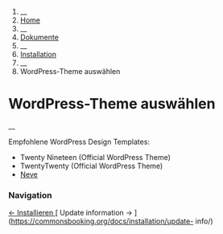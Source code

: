   1. __
  2. [ Home  ](https://commonsbooking.org/)
  3. __
  4. [ Dokumente  ](https://commonsbooking.org/dokumentation/)
  5. __
  6. [ Installation  ](https://commonsbooking.org/docs/installation/)
  7. __
  8. WordPress-Theme auswählen 

#  WordPress-Theme auswählen

__

Empfohlene WordPress Design Templates:

  * Twenty Nineteen (Official WordPress Theme) 
  * TwentyTwenty (Official WordPress Theme) 
  * [ Neve ](https://wordpress.org/themes/neve/)

###  Navigation

[ ← Installieren ](https://commonsbooking.org/docs/installation/installieren/)
[ Update information → ](https://commonsbooking.org/docs/installation/update-
info/)

